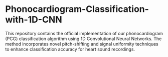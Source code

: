 # Phonocardiogram-Classification-with-1D-CNN
This repository contains the official implementation of our phonocardiogram (PCG) classification algorithm using 1D Convolutional Neural Networks. The method incorporates novel pitch-shifting and signal uniformity techniques to enhance classification accuracy for heart sound recordings.
